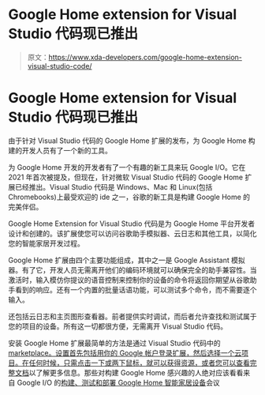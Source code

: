 # Google Home extension for Visual Studio 代码现已推出

> 原文：<https://www.xda-developers.com/google-home-extension-visual-studio-code/>

# Google Home extension for Visual Studio 代码现已推出

由于针对 Visual Studio 代码的 Google Home 扩展的发布，为 Google Home 构建的开发人员有了一个新的工具。

为 Google Home 开发的开发者有了一个有趣的新工具来玩 Google I/O。它在 2021 年首次被提及，但现在，针对微软 Visual Studio 代码的 Google Home 扩展已经推出。Visual Studio 代码是 Windows、Mac 和 Linux(包括 Chromebooks)上最受欢迎的 ide 之一，谷歌的新工具是构建 Google Home 的完美伴侣。

Google Home Extension for Visual Studio 代码是为 Google Home 平台开发者设计和创建的。该扩展使您可以访问谷歌助手模拟器、云日志和其他工具，以简化您的智能家居开发过程。

Google Home 扩展由四个主要功能组成，其中之一是 Google Assistant 模拟器。有了它，开发人员无需离开他们的编码环境就可以确保完全的助手兼容性。当激活时，输入模仿你提议的语音控制来控制你的设备的命令将返回你期望从谷歌助手看到的响应。还有一个内置的批量话语功能，可以测试多个命令，而不需要逐个输入。

还包括云日志和主页图形查看器。前者提供实时调试，而后者允许查找和测试属于您的项目的设备。所有这一切都很方便，无需离开 Visual Studio 代码。

安装 Google Home 扩展最简单的方法是通过 Visual Studio 代码中的 [marketplace。设置首先包括用你的 Google 帐户登录扩展，然后选择一个云项目。在任何时候，只需点击一下或两下鼠标，就可以获得资源，或者您可以查看](https://marketplace.visualstudio.com/items?itemName=Google-Home.google-home-extension)[完整文档](https://developers.home.google.com/tools/vs-code)以了解更多信息。那些对构建 Google Home 感兴趣的人绝对应该看看来自 Google I/O 的[构建、测试和部署 Google Home 智能家居设备](https://youtu.be/a8gq7j2iaXA)会议
